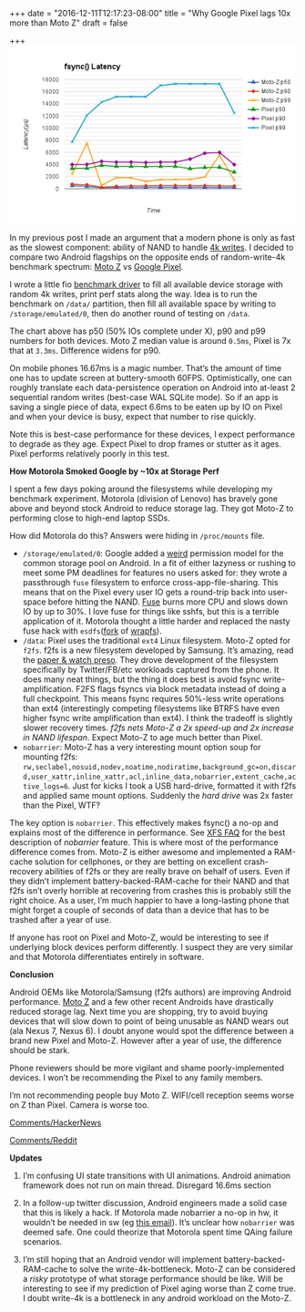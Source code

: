 +++
date = "2016-12-11T12:17:23-08:00"
title = "Why Google Pixel lags 10x more than Moto Z"
draft = false

+++
![Alt text](/images/moto-z-vs-pixel/moto-z-pixel-latency.png "Optional title")

<p>In my previous post I made an argument that a modern phone is only as fast as the slowest component: ability of NAND to handle <a href="/post/Laggy-phones-and-misleading-benchmarks/">4k writes</a>.
I decided to compare two Android flagships on the opposite ends of
random-write-4k benchmark spectrum: <a href="http://amzn.to/2hkMchI">Moto Z</a> vs <a href="http://amzn.to/2grbBJB">Google Pixel</a>.</p>

<p>I wrote a little fio <a href="https://github.com/tarasglek/fio/blob/master/termux/fill.py">benchmark driver</a> to fill all available device storage with random 4k writes, print perf stats along the way. Idea is to run the benchmark on <code>/data/</code>
partition, then fill all available space by writing to <code>/storage/emulated/0</code>, then do another round of testing on <code>/data</code>.</p>

<p>The chart above has p50 (50% IOs complete under X), p90 and p99 numbers for both devices. Moto Z median value is around <code>0.5ms</code>, Pixel is 7x that at <code>3.3ms</code>. Difference widens for p90.</p>

<p>On mobile phones 16.67ms is a magic number. That’s the amount of time one has to update screen at buttery-smooth 60FPS.
Optimistically, one can roughly translate each data-persistence operation on Android into at-least 2 sequential random writes (best-case WAL SQLite mode).
So if an app is saving a single piece of data, expect 6.6ms to be eaten up
 by IO on Pixel and when your device is busy, expect that number to rise quickly.</p>

<p>Note this is best-case performance for these devices, I expect performance to degrade as they age. Expect Pixel to drop frames or stutter as it ages. Pixel performs relatively
poorly in this test.</p>

<p><strong>How Motorola Smoked Google by ~10x at Storage Perf</strong></p>

<p>I spent a few days poking around the filesystems while developing my benchmark experiment.
Motorola (division of Lenovo) has bravely gone above and beyond stock Android to reduce storage lag. They got Moto-Z to performing close to high-end laptop SSDs.</p>

<p>How did Motorola do this? Answers were hiding in <code>/proc/mounts</code> file.</p>

<ul>
<li><code>/storage/emulated/0</code>: Google added a <a href="https://source.android.com/devices/storage/">weird</a> permission model for the common storage pool on Android. In a fit of either lazyness or rushing to
meet some PM deadlines for features no users asked for: they wrote a passthrough <code>fuse</code> filesystem to enforce cross-app-file-sharing. This means that on the Pixel every user IO gets a round-trip back into user-space before hitting the NAND. <a href="https://github.com/libfuse/libfuse">Fuse</a> burns more CPU and slows down IO by up to 30%. I love fuse for things like sshfs, but this is a terrible application of it.
Motorola thought a little harder and replaced the nasty fuse hack with <code>esdfs</code>(<a href="https://github.com/vadimtk/moto-x-kernel/tree/master/fs/esdfs">fork</a> of <a href="http://wrapfs.filesystems.org/">wrapfs</a>).</li>
<li><code>/data</code>: Pixel uses the traditional <code>ext4</code> Linux filesystem. Moto-Z opted for <code>f2fs</code>.
f2fs is a new filesystem developed by Samsung. It’s amazing, read the <a href="https://www.usenix.org/conference/fast15/technical-sessions/presentation/lee">paper &amp; watch preso</a>. They drove development of the filesystem specifically by Twitter/FB/etc workloads captured from the phone.
It does many neat things, but the thing it does best is avoid fsync write-amplification. F2FS flags fsyncs via block metadata instead of doing a full checkpoint.
This means fsync requires 50%-less write operations than ext4 (interestingly competing filesystems like BTRFS have even higher fsync write amplification than ext4). I think the tradeoff is slightly slower recovery times. <em>f2fs nets Moto-Z a 2x speed-up and 2x increase in NAND lifespan</em>. Expect Moto-Z to age much better than Pixel.</li>
<li><code>nobarrier</code>: Moto-Z has a very interesting mount option soup for mounting f2fs: <code>rw,seclabel,nosuid,nodev,noatime,nodiratime,background_gc=on,discard,user_xattr,inline_xattr,acl,inline_data,nobarrier,extent_cache,active_logs=6</code>.
Just for kicks I took a USB hard-drive, formatted it with f2fs and applied same mount options. Suddenly the <em>hard drive</em> was 2x faster than the Pixel, WTF?</li>
</ul>

<p>The key option is <code>nobarrier</code>.
This effectively makes fsync() a no-op and explains most of the difference in performance. See <a href="http://xfs.org/index.php/XFS_FAQ">XFS FAQ</a> for the best description of <em>nobarrier</em> feature. This is where most of the performance difference comes from.
Moto-Z is either awesome and implemented a RAM-cache solution for cellphones, or they are betting on excellent crash-recovery abilities of f2fs or they are really brave on behalf of users. Even if they didn’t implement battery-backed-RAM-cache for their NAND and that f2fs isn’t overly horrible at recovering from crashes this is probably still the right choice. As a user, I’m much happier to have a long-lasting phone that might forget a couple of seconds of data than a device that has to be trashed after a year of use.</p>

<p>If anyone has root on Pixel and Moto-Z, would be interesting to see if underlying block devices perform differently. I suspect they are very similar and that Motorola differentiates entirely in software.</p>

<p><strong>Conclusion</strong></p>

<p>Android OEMs like Motorola/Samsung (f2fs authors) are improving Android performance. <a href="http://amzn.to/2hkMchI">Moto Z</a> and a few other recent Androids have drastically reduced storage lag. Next time you are shopping, try to avoid buying devices that will slow down to point of being unusable as NAND wears out (ala Nexus 7, Nexus 6). I doubt anyone would spot the difference between a brand new Pixel and Moto-Z. However after a year of use, the difference should be stark.</p>

<p>Phone reviewers should be more vigilant and shame poorly-implemented devices. I won’t be recommending the Pixel to any family members.</p>

<p>I’m not recommending people buy Moto Z. WIFI/cell reception seems worse on Z than Pixel. Camera is worse too.</p>

<p><a href="https://news.ycombinator.com/item?id=13155894">Comments/HackerNews</a></p>

<p><a href="https://www.reddit.com/r/Android/comments/5htkmk/why_google_pixel_lags_10x_more_than_moto_z/">Comments/Reddit</a></p>

<p><strong>Updates</strong></p>

<ol>
<li><p>I’m confusing UI state transitions with UI animations. Android animation framework does not run on main thread. Disregard 16.6ms section</p></li>

<li><p>In a follow-up twitter discussion, Android engineers made a solid case that this is likely a hack. If Motorola made nobarrier a no-op in hw, it wouldn’t be needed in sw (eg <a href="http://oss.sgi.com/archives/xfs/2015-12/msg00281.html">this email</a>). It’s unclear how <code>nobarrier</code> was deemed safe. One could theorize that Motorola spent time QAing failure scenarios.</p></li>

<li><p>I’m still hoping that an Android vendor will implement battery-backed-RAM-cache to solve the write-4k-bottleneck. Moto-Z can be considered a <em>risky</em> prototype of what storage performance should be like. Will be interesting to see if my prediction of Pixel aging worse than Z come true. I doubt write-4k is a bottleneck in any android workload on the Moto-Z.</p></li>
</ol>
